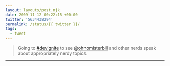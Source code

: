 ```yaml
---
layout: layouts/post.njk
date: 2009-11-12 00:22:15 +00:00
twitter: '5634438294'
permalink: /status/{{ twitter }}/
tags: 
  - tweet
---
```


> Going to [#devignite](https://twitter.com/hashtag/devignite) to see [@ohnomisterbill](https://twitter.com/ohnomisterbill) and other nerds speak about appropriately nerdy topics.

---

